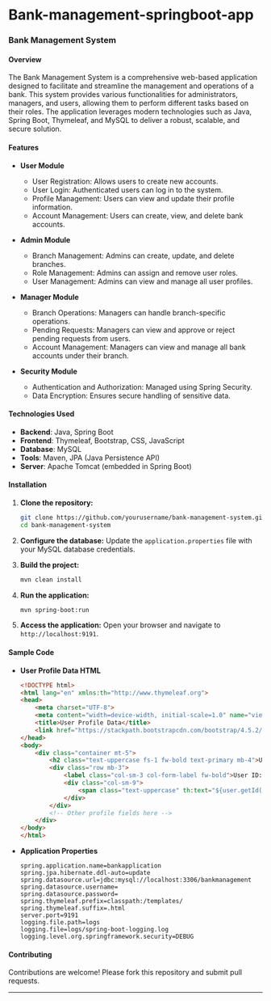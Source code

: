 # Bank-management-springboot-app

### Bank Management System

#### Overview
The Bank Management System is a comprehensive web-based application designed to facilitate and streamline the management and operations of a bank. This system provides various functionalities for administrators, managers, and users, allowing them to perform different tasks based on their roles. The application leverages modern technologies such as Java, Spring Boot, Thymeleaf, and MySQL to deliver a robust, scalable, and secure solution.

#### Features

- **User Module**
  - User Registration: Allows users to create new accounts.
  - User Login: Authenticated users can log in to the system.
  - Profile Management: Users can view and update their profile information.
  - Account Management: Users can create, view, and delete bank accounts.

- **Admin Module**
  - Branch Management: Admins can create, update, and delete branches.
  - Role Management: Admins can assign and remove user roles.
  - User Management: Admins can view and manage all user profiles.

- **Manager Module**
  - Branch Operations: Managers can handle branch-specific operations.
  - Pending Requests: Managers can view and approve or reject pending requests from users.
  - Account Management: Managers can view and manage all bank accounts under their branch.

- **Security Module**
  - Authentication and Authorization: Managed using Spring Security.
  - Data Encryption: Ensures secure handling of sensitive data.

#### Technologies Used
- **Backend**: Java, Spring Boot
- **Frontend**: Thymeleaf, Bootstrap, CSS, JavaScript
- **Database**: MySQL
- **Tools**: Maven, JPA (Java Persistence API)
- **Server**: Apache Tomcat (embedded in Spring Boot)

#### Installation

1. **Clone the repository:**
   ```bash
   git clone https://github.com/yourusername/bank-management-system.git
   cd bank-management-system
   ```

2. **Configure the database:**
   Update the `application.properties` file with your MySQL database credentials.

3. **Build the project:**
   ```bash
   mvn clean install
   ```

4. **Run the application:**
   ```bash
   mvn spring-boot:run
   ```

5. **Access the application:**
   Open your browser and navigate to `http://localhost:9191`.

#### Sample Code

- **User Profile Data HTML**
  ```html
  <!DOCTYPE html>
  <html lang="en" xmlns:th="http://www.thymeleaf.org">
  <head>
      <meta charset="UTF-8">
      <meta content="width=device-width, initial-scale=1.0" name="viewport">
      <title>User Profile Data</title>
      <link href="https://stackpath.bootstrapcdn.com/bootstrap/4.5.2/css/bootstrap.min.css" rel="stylesheet">
  </head>
  <body>
      <div class="container mt-5">
          <h2 class="text-uppercase fs-1 fw-bold text-primary mb-4">User Profile Information</h2>
          <div class="row mb-3">
              <label class="col-sm-3 col-form-label fw-bold">User ID:</label>
              <div class="col-sm-9">
                  <span class="text-uppercase" th:text="${user.getId()}">1</span>
              </div>
          </div>
          <!-- Other profile fields here -->
      </div>
  </body>
  </html>
  ```

- **Application Properties**
  ```properties
  spring.application.name=bankapplication
  spring.jpa.hibernate.ddl-auto=update
  spring.datasource.url=jdbc:mysql://localhost:3306/bankmanagement
  spring.datasource.username=
  spring.datasource.password=
  spring.thymeleaf.prefix=classpath:/templates/
  spring.thymeleaf.suffix=.html
  server.port=9191
  logging.file.path=logs
  logging.file=logs/spring-boot-logging.log
  logging.level.org.springframework.security=DEBUG
  ```

#### Contributing

Contributions are welcome! Please fork this repository and submit pull requests.


---
